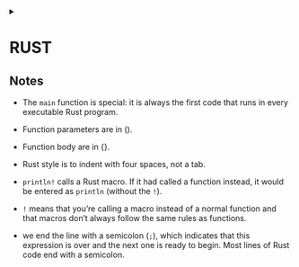 <link rel="stylesheet" type="text/css" href="/css/header.css">
<link rel="stylesheet" type="text/css" href="/css/bootstrap/5.3.0-alpha1/bootstrap.css">
<div class="sticky-top bg-white pt-1 pb-2" id="header-div-max"></div>
<details id="display-none"><summary></summary>
  <script src="/js/header.js" defer="defer"></script>
  <script src="/js/table/numbering.js" defer="defer"></script>
  <script src="/js/bootstrap/5.3.0-alpha1/bootstrap.bundle.js" defer="defer"></script>
</details>

# RUST

## Notes

- The `main` function is special: it is always the first code that runs in every executable Rust program.
- Function parameters are in ().
- Function body are in {}.

- Rust style is to indent with four spaces, not a tab.

- `println!` calls a Rust macro. If it had called a function instead, it would be entered as `println` (without the `!`).
- `!` means that you’re calling a macro instead of a normal function and that macros don’t always follow the same rules as functions.
- we end the line with a semicolon (`;`), which indicates that this expression is over and the next one is ready to begin. Most lines of Rust code end with a semicolon.

